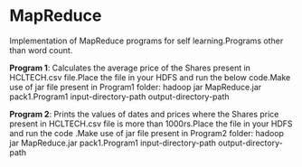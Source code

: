 # MapReduce
Implementation of MapReduce programs for self learning.Programs other than word count.

**Program 1**: Calculates the average price of the Shares present in HCLTECH.csv file.Place the file in your HDFS and run the below code.Make use of jar file present in Program1 folder:
hadoop jar MapReduce.jar pack1.Program1 input-directory-path output-directory-path

**Program 2**: Prints the values of dates and prices where the Shares price present in HCLTECH.csv file is more than 1000rs.Place the file in your HDFS and run the code .Make use of jar file present in Program2 folder:
hadoop jar MapReduce.jar pack1.Program1 input-directory-path output-directory-path
